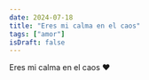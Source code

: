 ```yaml
---
date: 2024-07-18
title: "Eres mi calma en el caos"
tags: ["amor"]
isDraft: false
---
```


Eres mi calma en el caos ❤️
